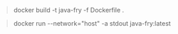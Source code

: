 
> docker build  -t java-fry -f Dockerfile . 

> docker run --network="host" -a stdout java-fry:latest


